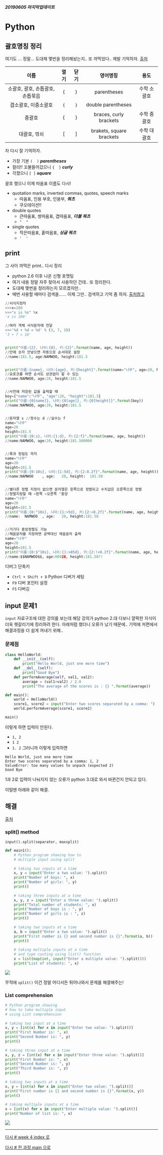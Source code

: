 
***20190605 마지막업데이트***

# Python


## 괄호명칭 정리
여기도 ... 정말... 도대체 몇번을 정리해놨는지.. 또 까먹었다.. 제발 기억하자.  [출처](https://zetawiki.com/wiki/%EA%B4%84%ED%98%B8)

|이름|열기|닫기|영어명칭|용도|
|:------:|:------:|:------:|:------:|:------:|
|소괄호, 괄호, 손톱괄호, 손톱묶음|(|)|parentheses|수학 소괄호
|겹소괄호, 이중소괄호|⦅|⦆|double parentheses|
|중괄호|{|}|braces, curly brackets|수학 중괄호
|대괄호, 꺾쇠|[|]|brakets, square brackets|수학 대괄호
	
자 다시 잘 기억하자.
* 가장 기본 `(  )` ***parentheses***
* 컬리!! 꼬불들어갔으니 `{  }` ***curly***
* 각졌으니 `[ ]` ***square***

괄호 했으니 이제 따옴표 이름도 다시!

* quotation marks, inverted commas, quotes, speech marks
  * 따옴표, 인용 부호, 인용부, ***쿼츠***
  * 쿠오테이션!!
* double quotes
  * 큰따옴표, 쌍따옴표, 겹따옴표, ***더블 쿼츠***
  * `"  "`
* single quotes
  * 작은따옴표, 홑따옴표, ***싱글 쿼츠***
  * `'  '`


## print 

그 사이 까먹은 print.. 다시 정리

* python 2.6 이후 나온 신형 포멧팅
* 여기 내용 정말 자주 찾아서 사용하던 건데.. 또 정리한다.
* 도대체 몇번을 정리하는지 모르겠지만..
* 매번 사용할 때마다 검색을...... 이제 그만.. 검색하고 기억 좀 하자. [출처참고](https://books.google.co.kr/books?id=YrpUDwAAQBAJ&pg=PA193&lpg=PA193&dq=%ED%8C%8C%EC%9D%B4%EC%8D%AC+%EA%B4%84%ED%98%B8+%EC%9D%B4%EB%A6%84&source=bl&ots=YsjDmj0z4F&sig=ACfU3U3uEy7PXKQLSS33RHMKH73kzNvu0w&hl=en&sa=X&ved=2ahUKEwjK6OL82MziAhWMzIsBHdyiC6cQ6AEwBXoECAkQAQ)
```python
//서식지정자
>>>x=100
>>>"x is %s" %x
'x is 100'

//여러 객체 서식문자에 전달
>>>'%d + %d = %d' % (3, 7, 10)
'3 + 7 = 10'


print("이름:{2}, 나이:{0}, 키:{2}".format(name, age, height))   
//안에 숫자 안넣으면 자동으로 순서대로 설정
//name:181.5, age:NAMWOO, height:181.5


print("이름:{name}, 나이:{age}, 키:{height}".format(name="나무", age=20, height=181.5))   
//요로코롬 하면 순서도 상관없이 할 수 있는
//name:NAMWOO, age:20, height:181.5


//사전에 저장된 값을 출력할 때
boy={"name":"나무", "age":20, "height":181.5}
print("이름:{0[name]}, 나이:{0[age]}, 키:{0[height]}".format(boy))
//name:NAMWOO, age:20, height:181.5


//문자열 s //정수는 d //실수는 f
name="나무"
age=20
height=181.5
print("이름:{0:s}, 나이:{1:d}, 키:{2:f}".format(name, age, height))
//name:NAMWOO, age:20, height:181.500000


//폭과 정밀도 까지 
name="나무"
age=20
height=181.5
print("이름:{0:10s}, 나이:{1:5d}, 키:{2:8.2f}".format(name, age, height))
//name:NAMWOO    , age:   20, height:  181.50


//별다른 정렬 지정이 없으면 문자열은 왼쪽으로 정렬되고 수치값은 오른쪽으로 정렬
//정렬지정할 때 <왼쪽 >오른쪽 ^중앙
name="나무"
age=20
height=181.5
print("이름:{0:^10s}, 나이:{1:>5d}, 키:{2:<8.2f}".format(name, age, height))
//name:  NAMWOO  , age:   20, height:181.50  


//거기다 중앙정렬도 가능
//채움문자를 지정하면 공백대신 채움문자 출력
name="나무"
age=20
height=181.5
print("이름:{0:$^10s}, 나이:{1:>05d}, 키:{2:!<8.2f}".format(name, age, height))
//name:$$NAMWOO$$, age:00020, height:181.50!!
```

디버그 단축키
* `Ctrl + Shift + D` Python 디버거 세팅
* `F9` 디버 포인터 설정
* `F5` 디버깅








## input 문제1


`input` 자료구조에 대한 강의를 보는데 해당 강의가 python 2.대 다보니 얄팍한 지식이 더욱 헷갈리기에 정리하려 한다. 아래처럼 했더니 오류가 났기 때문에.. 기억에 저편에서 해결과정을 더 쉽게 꺼내기 위해..




### 문제점 

```python
class HelloWorld:
    def __init__(self):
        print("Hello World, just one more time")
    def __del__(self):
        print("Good Bye")
    def performAverage(self, val1, val2):
        average = (val1+val2) / 2.0
        print("The average of the scores is : {} ".format(average))

def main():
    world = HelloWorld()
    score1, score2 = input("Enter two scores separated by a comma: ")
    world.performAverage(score1, score2)

main()    
```

이렇게 하면 입력이 안된다. 
* `1, 2`
* `1 2`
* `1. 2`
그러니까 이렇게 입력하면 

```
Hello World, just one more time
Enter two scores separated by a comma: 1, 2
ValueError: too many values to unpack (expected 2)
Good Bye
```
1과 2로 입력이 나눠지지 않는 오류가 python 3.대로 와서 바뀐건지 안되고 있다.

이럴땐 아래와 같이 해결.


## 해결

[출처](https://www.geeksforgeeks.org/taking-multiple-inputs-from-user-in-python/)

### split() method

`input().split(separator, maxsplit)`

```python
def main1():
    # Python program showing how to 
    # multiple input using split 
    
    # taking two inputs at a time 
    x, y = input("Enter a two value: ").split() 
    print("Number of boys: ", x) 
    print("Number of girls: ", y) 
    print() 
    
    # taking three inputs at a time 
    x, y, z = input("Enter a three value: ").split() 
    print("Total number of students: ", x) 
    print("Number of boys is : ", y) 
    print("Number of girls is : ", z) 
    print() 
    
    # taking two inputs at a time 
    a, b = input("Enter a two value: ").split() 
    print("First number is {} and second number is {}".format(a, b)) 
    print() 
    
    # taking multiple inputs at a time  
    # and type casting using list() function 
    x = list(map(int, input("Enter a multiple value: ").split())) 
    print("List of students: ", x) 
```
![](https://cdncontribute.geeksforgeeks.org/wp-content/uploads/Capture8-1.png)

무적에 `split()` 이건 정말 어디서든 튀어나와서 문제를 해결해주는!



### List comprehension

```python
# Python program showing 
# how to take multiple input 
# using List comprehension 
  
# taking two input at a time 
x, y = [int(x) for x in input("Enter two value: ").split()] 
print("First Number is: ", x) 
print("Second Number is: ", y) 
print() 
  
# taking three input at a time 
x, y, z = [int(x) for x in input("Enter three value: ").split()] 
print("First Number is: ", x) 
print("Second Number is: ", y) 
print("Third Number is: ", z) 
print() 
  
# taking two inputs at a time 
x, y = [int(x) for x in input("Enter two value: ").split()] 
print("First number is {} and second number is {}".format(x, y)) 
print() 
  
# taking multiple inputs at a time  
x = [int(x) for x in input("Enter multiple value: ").split()] 
print("Number of list is: ", x)  
```

![](https://cdncontribute.geeksforgeeks.org/wp-content/uploads/Capture9-1.png)









---

[다시 # week 4 index 로](../w04.md)

[다시 # 전 과정 main 으로](../../README.md)

